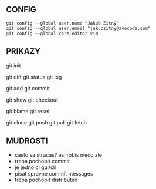 
## CONFIG
```
git config --global user.name "Jakub Žitný"
git config --global user.email "jakubzitny@avocode.com"
git config --global core.editor vim
```

## PRIKAZY
git init

git diff
git status
git log

git add
git commit

git show
git checkout

git blame
git reset

git clone
git push
git pull
git fetch


## MUDROSTI
- casto sa stracas? asi robis nieco zle
- treba pochopit commit
- je jedno ci gui/cli
- pisat spravne commit messages
- treba pochopit distributed
